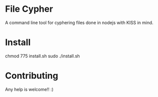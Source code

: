 # File Cypher
A command line tool for cyphering files done in nodejs with KISS in mind. 

Install
=======
chmod 775 install.sh
sudo ./install.sh

Contributing
============
Any help is welcome!! :)
